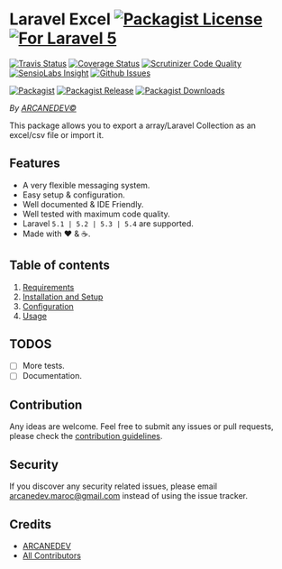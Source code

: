 # Laravel Excel [![Packagist License][badge_license]](LICENSE.md) [![For Laravel 5][badge_laravel]][link-github-repo]

[![Travis Status][badge_build]][link-travis]
[![Coverage Status][badge_coverage]][link-scrutinizer]
[![Scrutinizer Code Quality][badge_quality]][link-scrutinizer]
[![SensioLabs Insight][badge_insight]][link-insight]
[![Github Issues][badge_issues]][link-github-issues]

[![Packagist][badge_package]][link-packagist]
[![Packagist Release][badge_release]][link-packagist]
[![Packagist Downloads][badge_downloads]][link-packagist]

*By [ARCANEDEV&copy;](http://www.arcanedev.net/)*

This package allows you to export a array/Laravel Collection as an excel/csv file or import it.

## Features

  * A very flexible messaging system.
  * Easy setup &amp; configuration.
  * Well documented &amp; IDE Friendly.
  * Well tested with maximum code quality.
  * Laravel `5.1 | 5.2 | 5.3 | 5.4` are supported.
  * Made with :heart: &amp; :coffee:.
  
## Table of contents

  1. [Requirements](_docs/1.Requirements.md)
  2. [Installation and Setup](_docs/2.Installation-and-Setup.md)
  3. [Configuration](_docs/3.Configuration.md)
  4. [Usage](_docs/4.Usage.md)

## TODOS

  - [ ] More tests.
  - [ ] Documentation.

## Contribution

Any ideas are welcome. Feel free to submit any issues or pull requests, please check the [contribution guidelines](CONTRIBUTING.md).

## Security

If you discover any security related issues, please email arcanedev.maroc@gmail.com instead of using the issue tracker.

## Credits

  - [ARCANEDEV][link-author]
  - [All Contributors][link-contributors]

[badge_laravel]:      https://img.shields.io/badge/For%20Laravel-5.1%20to%205.4-orange.svg?style=flat-square
[badge_license]:      https://img.shields.io/packagist/l/arcanedev/laravel-excel.svg?style=flat-square
[badge_build]:        https://img.shields.io/travis/ARCANEDEV/LaravelExcel.svg?style=flat-square
[badge_coverage]:     https://img.shields.io/scrutinizer/coverage/g/ARCANEDEV/LaravelExcel.svg?style=flat-square
[badge_quality]:      https://img.shields.io/scrutinizer/g/ARCANEDEV/LaravelExcel.svg?style=flat-square
[badge_insight]:      https://img.shields.io/sensiolabs/i/6e9ca73e-5b70-4d6f-b3ab-60b0df761b45.svg?style=flat-square
[badge_issues]:       https://img.shields.io/github/issues/ARCANEDEV/LaravelExcel.svg?style=flat-square
[badge_package]:      https://img.shields.io/badge/package-arcanedev/laravel--excel-blue.svg?style=flat-square
[badge_release]:      https://img.shields.io/packagist/v/arcanedev/laravel-excel.svg?style=flat-square
[badge_downloads]:    https://img.shields.io/packagist/dt/arcanedev/laravel-excel.svg?style=flat-square

[link-author]:        https://github.com/arcanedev-maroc
[link-github-repo]:   https://github.com/ARCANEDEV/LaravelExcel
[link-github-issues]: https://github.com/ARCANEDEV/LaravelExcel/issues
[link-contributors]:  https://github.com/ARCANEDEV/LaravelExcel/graphs/contributors
[link-packagist]:     https://packagist.org/packages/arcanedev/laravel-excel
[link-travis]:        https://travis-ci.org/ARCANEDEV/LaravelExcel
[link-scrutinizer]:   https://scrutinizer-ci.com/g/ARCANEDEV/LaravelExcel/?branch=master
[link-insight]:       https://insight.sensiolabs.com/projects/6e9ca73e-5b70-4d6f-b3ab-60b0df761b45
